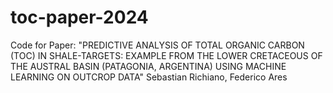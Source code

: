 # toc-paper-2024
Code for Paper: "PREDICTIVE ANALYSIS OF TOTAL ORGANIC CARBON (TOC) IN SHALE-TARGETS: EXAMPLE FROM THE LOWER CRETACEOUS OF THE AUSTRAL BASIN (PATAGONIA, ARGENTINA) USING MACHINE LEARNING ON OUTCROP DATA"  Sebastian Richiano, Federico Ares 
